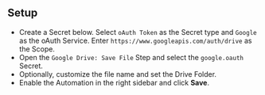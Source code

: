 ## Setup
- Create a Secret below.  Select `oAuth Token` as the Secret type and `Google` as the oAuth Service. Enter `https://www.googleapis.com/auth/drive` as the Scope.
- Open the `Google Drive: Save File` Step and select the `google.oauth` Secret. 
- Optionally, customize the file name and set the Drive Folder.
- Enable the Automation in the right sidebar and click **Save**.
